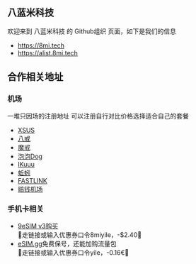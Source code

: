 <!--

**Here are some ideas to get you started:**

🙋‍♀️ A short introduction - what is your organization all about?
🌈 Contribution guidelines - how can the community get involved?
👩‍💻 Useful resources - where can the community find your docs? Is there anything else the community should know?
🍿 Fun facts - what does your team eat for breakfast?
🧙 Remember, you can do mighty things with the power of [Markdown](https://docs.github.com/github/writing-on-github/getting-started-with-writing-and-formatting-on-github/basic-writing-and-formatting-syntax)
-->

## 八蓝米科技
欢迎来到 八蓝米科技 的 Github组织 页面，如下是我们的信息
- https://8mi.tech
- https://alist.8mi.tech
## 合作相关地址
### 机场
一堆只因场的注册地址 可以注册自行对比价格选择适合自己的套餐
- [XSUS](https://8mi.ink/f/o/aff-xsus)
- [八戒](https://8mi.ink/f/o/aff-bajie)
- [魔戒](https://8mi.ink/f/o/aff-mojie)
- [泡泡Dog](https://8mi.ink/f/o/aff-ppdog)
- [IKuuu](https://8mi.ink/f/o/aff-ikuuu)
- [蚯蚓](https://8mi.ink/f/o/aff-qiuyin)
- [FASTLINK](https://8mi.ink/f/o/aff-fastlink)
- [赔钱机场](https://8mi.ink/f/o/aff-peiqian-kun)

### 手机卡相关
- [9eSIM v3购买](https://8mi.ink/f/o/9esim-buy)<br>🎉走链接或输入优惠券口令8miyile，-$2.40🎁
- [eSIM.gg](https://8mi.ink/f/o/aff-esimgg)免费保号，还能加购流量包<br>🎉走链接或输入优惠券口令yile，-0.16€🎁<br>
